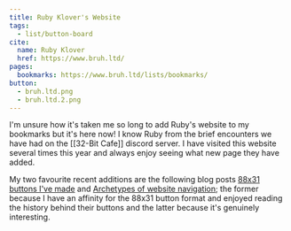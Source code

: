 ```yaml
---
title: Ruby Klover's Website
tags:
  - list/button-board
cite:
  name: Ruby Klover
  href: https://www.bruh.ltd/
pages:
  bookmarks: https://www.bruh.ltd/lists/bookmarks/
button:
  - bruh.ltd.png
  - bruh.ltd.2.png
---
```


I'm unsure how it's taken me so long to add Ruby's website to my bookmarks but it's here now! I know Ruby from the brief encounters we have had on the [[32-Bit Cafe]] discord server. I have visited this website several times this year and always enjoy seeing what new page they have added. 

My two favourite recent additions are the following blog posts [88x31 buttons I've made](https://www.bruh.ltd/blog/88x31-buttons-ive-made/) and [Archetypes of website navigation](https://www.bruh.ltd/blog/archetypes-of-website-navigation/); the former because I have an affinity for the 88x31 button format and enjoyed reading the history behind their buttons and the latter because it's genuinely interesting.
